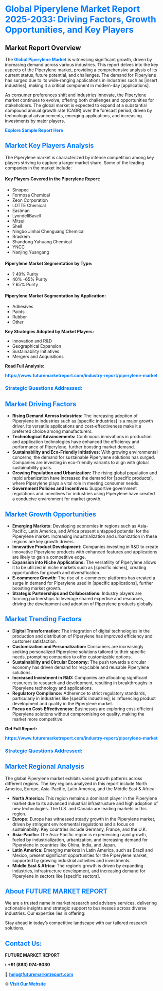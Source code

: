 <h1 style="color: #007BFF;">Global Piperylene Market Report 2025-2033: Driving Factors, Growth Opportunities, and Key Players</h1>

<section id="overview">
<h2>Market Report Overview</h2>
<p>The <a href="https://www.futuremarketreport.com/industry-report/piperylene-market" style="color: #007BFF; text-decoration: none;"><strong>Global Piperylene Market</strong></a> is witnessing significant growth, driven by increasing demand across various industries. This report delves into the key aspects of the Piperylene market, providing a comprehensive analysis of its current status, future potential, and challenges. The demand for Piperylene has surged due to its wide-ranging applications in industries such as [insert industries], making it a critical component in modern-day [applications].</p>
<p>As consumer preferences shift and industries innovate, the Piperylene market continues to evolve, offering both challenges and opportunities for stakeholders. The global market is expected to expand at a substantial compound annual growth rate (CAGR) over the forecast period, driven by technological advancements, emerging applications, and increasing investments by major players.</p>
</section>

<section id="overview">
<p><a href="https://www.futuremarketreport.com/request-sample/reportId=26502" style="color: #007BFF; text-decoration: none;"><strong>Explore Sample Report Here</strong></a></p>
</section>

<section id="key-players">
<h2 style="color: #007BFF;">Market Key Players Analysis</h2>
<p>The Piperylene market is characterized by intense competition among key players striving to capture a larger market share. Some of the leading companies in the market include:</p>
<h4>Key Players Covered in the Piperylene Report:</h4>
<ul><li>Sinopec</li><li>Formosa Chemical</li><li>Zeon Corporation</li><li>LOTTE Chemical</li><li>Eastman</li><li>LyondellBasell</li><li>Mitsui</li><li>Shell</li><li>Ningbo Jinhai Chenguang Chemical</li><li>Braskem</li><li>Shandong Yuhuang Chemical</li><li>YNCC</li><li>Nanjing Yuangang</li></ul>
<h4>Piperylene Market Segmentation by Type:</h4>
<ul><li>? 40% Purity</li><li>40% -65% Purity</li><li>? 65% Purity</li></ul>

<h4>Piperylene Market Segmentation by Application:</h4>
<ul><li>Adhesives</li><li>Paints</li><li>Rubber</li><li>Other</li></ul>
<p><strong>Key Strategies Adopted by Market Players:</strong></p>
<ul>
<li>Innovation and R&D</li>
<li>Geographical Expansion</li>
<li>Sustainability Initiatives</li>
<li>Mergers and Acquisitions</li>
</ul>
</section>

<section>
<p><strong>Read Full Analysis: </strong></p><a href="https://www.futuremarketreport.com/industry-report/piperylene-market" style="color: #007BFF; text-decoration: none;"><strong>https://www.futuremarketreport.com/industry-report/piperylene-market</strong></a>
<h3 style="color: #007BFF;">Strategic Questions Addressed:</h3>
</section>

<section id="driving-factors">
<h2 style="color: #007BFF;">Market Driving Factors</h2>
<ul>
<li><strong>Rising Demand Across Industries:</strong> The increasing adoption of Piperylene in industries such as [specific industries] is a major growth driver. Its versatile applications and cost-effectiveness make it a preferred choice among manufacturers.</li>
<li><strong>Technological Advancements:</strong> Continuous innovations in production and application technologies have enhanced the efficiency and performance of Piperylene, further boosting market demand.</li>
<li><strong>Sustainability and Eco-Friendly Initiatives:</strong> With growing environmental concerns, the demand for sustainable Piperylene solutions has surged. Companies are investing in eco-friendly variants to align with global sustainability goals.</li>
<li><strong>Growing Population and Urbanization:</strong> The rising global population and rapid urbanization have increased the demand for [specific products], where Piperylene plays a vital role in meeting consumer needs.</li>
<li><strong>Government Policies and Incentives:</strong> Supportive government regulations and incentives for industries using Piperylene have created a conducive environment for market growth.</li>
</ul>
</section>

<section id="growth-opportunities">
<h2 style="color: #007BFF;">Market Growth Opportunities</h2>
<ul>
<li><strong>Emerging Markets:</strong> Developing economies in regions such as Asia-Pacific, Latin America, and Africa present untapped potential for the Piperylene market. Increasing industrialization and urbanization in these regions are key growth drivers.</li>
<li><strong>Innovative Product Development:</strong> Companies investing in R&D to create innovative Piperylene products with enhanced features and applications are likely to gain a competitive edge.</li>
<li><strong>Expansion into Niche Applications:</strong> The versatility of Piperylene allows it to be utilized in niche markets such as [specific niches], creating opportunities for growth and diversification.</li>
<li><strong>E-commerce Growth:</strong> The rise of e-commerce platforms has created a surge in demand for Piperylene used in [specific applications], further boosting market growth.</li>
<li><strong>Strategic Partnerships and Collaborations:</strong> Industry players are forming partnerships to leverage shared expertise and resources, driving the development and adoption of Piperylene products globally.</li>
</ul>
</section>

<section id="trending-factors">
<h2 style="color: #007BFF;">Market Trending Factors</h2>
<ul>
<li><strong>Digital Transformation:</strong> The integration of digital technologies in the production and distribution of Piperylene has improved efficiency and customer satisfaction.</li>
<li><strong>Customization and Personalization:</strong> Consumers are increasingly seeking personalized Piperylene solutions tailored to their specific needs, prompting companies to offer customizable options.</li>
<li><strong>Sustainability and Circular Economy:</strong> The push towards a circular economy has driven demand for recyclable and reusable Piperylene solutions.</li>
<li><strong>Increased Investment in R&D:</strong> Companies are allocating significant resources to research and development, resulting in breakthroughs in Piperylene technology and applications.</li>
<li><strong>Regulatory Compliance:</strong> Adherence to strict regulatory standards, particularly in industries like [specific industries], is influencing product development and quality in the Piperylene market.</li>
<li><strong>Focus on Cost-Effectiveness:</strong> Businesses are exploring cost-efficient Piperylene solutions without compromising on quality, making the market more competitive.</li>
</ul>
</section>

<section>
<p><strong>Get Full Report: </strong></p><a href="https://www.futuremarketreport.com/industry-report/piperylene-market" style="color: #007BFF; text-decoration: none;"><strong>https://www.futuremarketreport.com/industry-report/piperylene-market</strong></a>
<h3 style="color: #007BFF;">Strategic Questions Addressed:</h3>
</section>


<section id="regional-analysis">
<h2 style="color: #007BFF;">Market Regional Analysis</h2>
<p>The global Piperylene market exhibits varied growth patterns across different regions. The key regions analyzed in this report include North America, Europe, Asia-Pacific, Latin America, and the Middle East & Africa:</p>
<ul>
<li><strong>North America:</strong> This region remains a dominant player in the Piperylene market due to its advanced industrial infrastructure and high adoption of new technologies. The U.S. and Canada are leading markets in this region.</li>
<li><strong>Europe:</strong> Europe has witnessed steady growth in the Piperylene market, driven by stringent environmental regulations and a focus on sustainability. Key countries include Germany, France, and the U.K.</li>
<li><strong>Asia-Pacific:</strong> The Asia-Pacific region is experiencing rapid growth, fueled by industrialization, urbanization, and increasing demand for Piperylene in countries like China, India, and Japan.</li>
<li><strong>Latin America:</strong> Emerging markets in Latin America, such as Brazil and Mexico, present significant opportunities for the Piperylene market, supported by growing industrial activities and investments.</li>
<li><strong>Middle East & Africa:</strong> The region’s growth is driven by expanding industries, infrastructure development, and increasing demand for Piperylene in sectors like [specific sectors].</li>
</ul>
</section>

<footer>
<h2 style="color: #007BFF;">About FUTURE MARKET REPORT</h2>
<p>We are a trusted name in market research and advisory services, delivering actionable insights and strategic support to businesses across diverse industries. Our expertise lies in offering:</p>

<p>Stay ahead in today’s competitive landscape with our tailored research solutions.</p>

<h2 style="color: #007BFF;">Contact Us:</h2>
<p><strong>FUTURE MARKET REPORT</strong></p>
<p>📞 <strong>+91 (883) 074-8030</strong></p>
<p>📧 <strong><a href="mailto:help@futuremarketreport.com" style="color: #007BFF;">help@futuremarketreport.com</a></strong></p>
<p>🌐 <strong><a href="https://www.futuremarketreport.com/" style="color: #007BFF;">Visit Our Website</a></strong></p>
</footer>